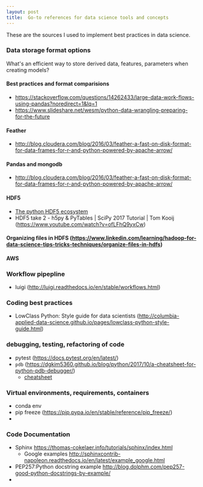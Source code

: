 ```yaml
---
layout: post
title:  Go-to references for data science tools and concepts
---
```

These are the sources I used to implement best practices in data science.

### Data storage format options
What's an efficient way to store derived data, features, parameters when creating models?

#### Best practices and format comparisions
- <https://stackoverflow.com/questions/14262433/large-data-work-flows-using-pandas?noredirect=1&lq=1>  
- <https://www.slideshare.net/wesm/python-data-wrangling-preparing-for-the-future>  

#### Feather
- <http://blog.cloudera.com/blog/2016/03/feather-a-fast-on-disk-format-for-data-frames-for-r-and-python-powered-by-apache-arrow/>  

#### Pandas and mongodb
- <http://blog.cloudera.com/blog/2016/03/feather-a-fast-on-disk-format-for-data-frames-for-r-and-python-powered-by-apache-arrow/>  

#### HDF5
- [The python HDF5 ecosystem](https://www.hdfgroup.org/2015/09/python-hdf5-a-vision/)
- HDF5 take 2 - h5py & PyTables | SciPy 2017 Tutorial | Tom Kooij (https://www.youtube.com/watch?v=ofLFhQ9yxCw)


#### Organizing files in HDFS (https://www.linkedin.com/learning/hadoop-for-data-science-tips-tricks-techniques/organize-files-in-hdfs)

#### AWS

### Workflow pipepline
- luigi (<http://luigi.readthedocs.io/en/stable/workflows.html>)

### Coding best practices
- LowClass Python: Style guide for data scientists (<http://columbia-applied-data-science.github.io/pages/lowclass-python-style-guide.html>)

### debugging, testing, refactoring of code
- pytest (<https://docs.pytest.org/en/latest/>)
- `pdb` (https://dgkim5360.github.io/blog/python/2017/10/a-cheatsheet-for-python-pdb-debugger/)
  - [cheatsheet]('resources/pdb-cheatsheet.pdf')

### Virtual environments, requirements, containers
- conda env
- pip freeze (https://pip.pypa.io/en/stable/reference/pip_freeze/)
-

### Code Documentation  
- Sphinx  <https://thomas-cokelaer.info/tutorials/sphinx/index.html>  
  - Google examples <http://sphinxcontrib-napoleon.readthedocs.io/en/latest/example_google.html>  
- PEP257:Python docstring example <http://blog.dolphm.com/pep257-good-python-docstrings-by-example/>
-
